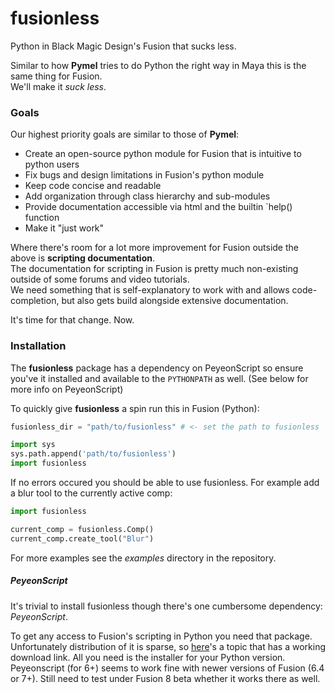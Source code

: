 # fusionless
Python in Black Magic Design's Fusion that sucks less.

Similar to how **Pymel** tries to do Python the right way in Maya this is the same thing for Fusion.  
We'll make it *suck less*.

### Goals

Our highest priority goals are similar to those of **Pymel**:

- Create an open-source python module for Fusion that is intuitive to python users
- Fix bugs and design limitations in Fusion's python module
- Keep code concise and readable
- Add organization through class hierarchy and sub-modules
- Provide documentation accessible via html and the builtin `help() function
- Make it "just work"

Where there's room for a lot more improvement for Fusion outside the above is **scripting documentation**.  
The documentation for scripting in Fusion is pretty much non-existing outside of some forums and video tutorials.  
We need something that is self-explanatory to work with and allows code-completion, but also gets build alongside extensive documentation.

It's time for that change. Now.

### Installation

The **fusionless** package has a dependency on PeyeonScript so ensure you've 
it installed and available to the `PYTHONPATH` as well. (See below for more 
info on PeyeonScript)

To quickly give **fusionless** a spin run this in Fusion (Python):

```python
fusionless_dir = "path/to/fusionless" # <- set the path to fusionless

import sys
sys.path.append('path/to/fusionless')
import fusionless
```

If no errors occured you should be able to use fusionless. For example
add a blur tool to the currently active comp:

```python
import fusionless

current_comp = fusionless.Comp()
current_comp.create_tool("Blur")
```

For more examples see the *examples* directory in the repository.

##### PeyeonScript

It's trivial to install fusionless though there's one cumbersome dependency: 
*PeyeonScript*. 

To get any access to Fusion's scripting in Python you need that package. 
Unfortunately distribution of it is sparse, so [here](http://www.steakunderwater.com/wesuckless/viewtopic.php?t=387)'s a topic that has a 
working download link. All you need is the installer for your Python version.
Peyeonscript (for 6+) seems to work fine with newer versions of Fusion (6.4 or 7+). 
Still need to test under Fusion 8 beta whether it works there as well.


